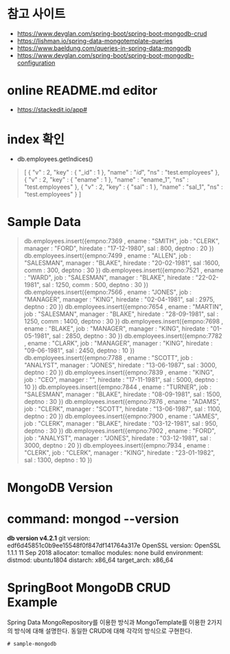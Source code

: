 # 참고 사이트
 - https://www.devglan.com/spring-boot/spring-boot-mongodb-crud
 - https://lishman.io/spring-data-mongotemplate-queries
 - https://www.baeldung.com/queries-in-spring-data-mongodb
 - https://www.devglan.com/spring-boot/spring-boot-mongodb-configuration


# online README.md editor
 - https://stackedit.io/app#

# index 확인
- db.employees.getIndices()
> [
        {
                "v" : 2,
                "key" : {
                        "_id" : 1
                },
                "name" : "_id_",
                "ns" : "test.employees"
        },
        {
                "v" : 2,
                "key" : {
                        "ename" : 1
                },
                "name" : "ename_1",
                "ns" : "test.employees"
        },
        {
                "v" : 2,
                "key" : {
                        "sal" : 1
                },
                "name" : "sal_1",
                "ns" : "test.employees"
        }
]



# Sample Data
> db.employees.insert({empno:7369 , ename : "SMITH", job : "CLERK", manager : "FORD", hiredate : "17-12-1980", sal : 800, deptno : 20 }) 
> db.employees.insert({empno:7499 , ename : "ALLEN", job : "SALESMAN", manager : "BLAKE", hiredate : "20-02-1981", sal :1600, comm : 300, deptno : 30 })
> db.employees.insert({empno:7521 , ename : "WARD", job : "SALESMAN", manager : "BLAKE", hiredate : "22-02-1981", sal : 1250, comm : 500, deptno : 30 })
> db.employees.insert({empno:7566 , ename : "JONES", job : "MANAGER", manager : "KING", hiredate : "02-04-1981", sal : 2975, deptno : 20 })
> db.employees.insert({empno:7654 , ename : "MARTIN", job : "SALESMAN", manager : "BLAKE", hiredate : "28-09-1981", sal : 1250, comm : 1400, deptno : 30 })
> db.employees.insert({empno:7698 , ename : "BLAKE", job : "MANAGER", manager : "KING", hiredate : "01-05-1981", sal : 2850, deptno : 30 })
> db.employees.insert({empno:7782 , ename : "CLARK", job : "MANAGER", manager : "KING", hiredate : "09-06-1981", sal : 2450, deptno : 10 })
> db.employees.insert({empno:7788 , ename : "SCOTT", job : "ANALYST", manager : "JONES", hiredate : "13-06-1987", sal : 3000, deptno : 20 })
> db.employees.insert({empno:7839 , ename : "KING", job : "CEO", manager : "", hiredate : "17-11-1981", sal : 5000, deptno : 10 })
> db.employees.insert({empno:7844 , ename : "TURNER", job : "SALESMAN", manager : "BLAKE", hiredate : "08-09-1981", sal : 1500, deptno : 30 }) 
> db.employees.insert({empno:7876 , ename : "ADAMS", job : "CLERK", manager : "SCOTT", hiredate : "13-06-1987", sal : 1100, deptno : 20 })
> db.employees.insert({empno:7900 , ename : "JAMES", job : "CLERK", manager : "BLAKE", hiredate : "03-12-1981", sal : 950, deptno : 30 })
> db.employees.insert({empno:7902 , ename : "FORD", job : "ANALYST", manager : "JONES", hiredate : "03-12-1981", sal : 3000, deptno : 20 })
> db.employees.insert({empno:7934 , ename : "CLERK", job : "CLERK", manager : "KING", hiredate : "23-01-1982", sal : 1300, deptno : 10 })

# MongoDB Version
# command: mongod --version
**db version v4.2.1**
git version: edf6d45851c0b9ee15548f0f847df141764a317e
OpenSSL version: OpenSSL 1.1.1  11 Sep 2018
allocator: tcmalloc
modules: none
build environment:
    distmod: ubuntu1804
    distarch: x86_64
    target_arch: x86_64
    
    

# SpringBoot MongoDB CRUD Example

Spring Data MongoRepository를 이용한 방식과 MongoTemplate를 이용한 2가지의 방식에 대해 설명한다.
동일한 CRUD에 대해 각각의 방식으로 구현한다.
























    # sample-mongodb
